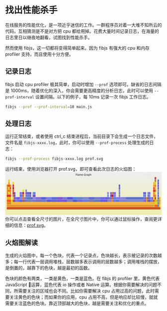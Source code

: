 # 找出性能杀手
在线服务的性能优化，是一项近乎迷信的工作。一群程序员对着一大堆不知所云的代码，互相猜测是不是对方把 cpu 都给用掉。花费大量时间记录日志，在海量的日志里日以继夜地翻看，试图找到性能杀手。

然而使用 fibjs，这一切都将变得简单起来。因为 fibjs 有强大的 cpu 和内存 profiler 支持，而且使用十分方便。

## 记录日志
fibjs 启动 cpu profiler 极其简单，启动时增加 `--prof` 选项即可。缺省的日志间隔是 1000ms，随着优化的深入，你会需要更高精度的分析日志，此时可以使用 `--prof-interval` 设置间隔。以下的例子，每 10ms 记录一次 fibjs 工作日志。
```sh
fibjs --prof --prof-interval=10 main.js
```
## 处理日志
运行正常结束，或者使用 ctrl_c 结束进程后，当前目录下会生成一个日志文件，文件名是 `fibjs-xxxx.log`，此时，你可以使用 `--prof-process` 处理生成的日志：
```sh
fibjs --prof-process fibjs-xxxx.log prof.svg
```
运行结束，使用浏览器打开 prof.svg，即可查看此次日志的火焰图：
![Alt text](./imgs/prof.svg)
你可以点击查看全尺寸的图片，在全尺寸图片中，你可以通过鼠标操作，查阅更详细的信息：[prof.svg](./imgs/prof.svg)。
## 火焰图解读
生成的火焰图中，每一个色块，代表一个记录点，色块越长，表示被记录的次数越多；每一行代表一层调用堆栈，层数越多表示调用的层数越多；调用堆栈的摆放，是倒置的，越靠下的色块，越是最初的函数。

色块的颜色有两类，一类是黄色，一类是蓝色。在 fibjs 的 profiler 里，黄色代表  JavaScript 运算，蓝色代表 io 操作或者 Native 运算。根据你需要解决的问题不同，所需要关注的区域也会不同。比如你需要解决 cpu 占用过高的问题，此时需要关注黄色的色块；而如果你的应用，cpu 占用不高，但是响应却比较慢，就就需要关注蓝色的色块。靠近顶部越大的色块，越是需要关注和优化的重点。